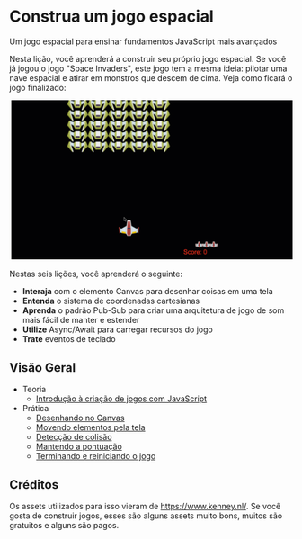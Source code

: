 # Construa um jogo espacial

Um jogo espacial para ensinar fundamentos JavaScript mais avançados

Nesta lição, você aprenderá a construir seu próprio jogo espacial. Se você já jogou o jogo "Space Invaders", este jogo tem a mesma ideia: pilotar uma nave espacial e atirar em monstros que descem de cima. Veja como ficará o jogo finalizado:

![Finished game](../images/pewpew.gif)

Nestas seis lições, você aprenderá o seguinte:

- **Interaja** com o elemento Canvas para desenhar coisas em uma tela
- **Entenda** o sistema de coordenadas cartesianas
- **Aprenda** o padrão Pub-Sub para criar uma arquitetura de jogo de som mais fácil de manter e estender
- **Utilize** Async/Await para carregar recursos do jogo
- **Trate** eventos de teclado

## Visão Geral

- Teoria
  - [Introdução à criação de jogos com JavaScript](../1-introduction/translations/README.pt-BR.md)
- Prática
  - [Desenhando no Canvas](../2-drawing-to-canvas/translations/README.pt-BR.md)
  - [Movendo elementos pela tela](../3-moving-elements-around/README.pt-BR.md)
  - [Detecção de colisão](../4-collision-detection/README.pt-BR.md)
  - [Mantendo a pontuação](../5-keeping-score/assignment.md/README.pt-BR.md)
  - [Terminando e reiniciando o jogo](../6-end-condition/README.pt-BR.md)

## Créditos

Os assets utilizados para isso vieram de https://www.kenney.nl/.
Se você gosta de construir jogos, esses são alguns assets muito bons, muitos são gratuitos e alguns são pagos.
